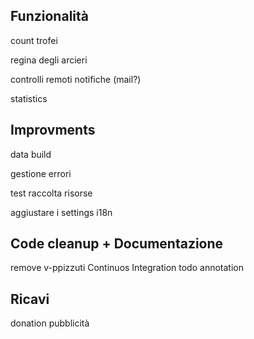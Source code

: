 ## Funzionalità

count trofei

regina degli arcieri

controlli remoti
notifiche (mail?)

statistics



## Improvments

data build

gestione errori

test raccolta risorse

aggiustare i settings
i18n



## Code cleanup + Documentazione

remove v-ppizzuti
Continuos Integration
todo annotation



## Ricavi

donation
pubblicità


